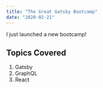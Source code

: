 ```yaml
---
title: "The Great Gatsby Bootcamp"
date: "2020-02-21"
---
```


I just launched a new bootcamp!

## Topics Covered

1. Gatsby
2. GraphQL
3. React